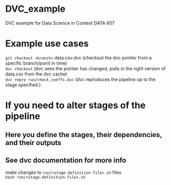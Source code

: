 # DVC_example
DVC example for Data Science in Context DATA 607

# Example use cases
`git checkout <branch>` data.csv.dvc (checkout the dvc pointer from a specific branch/point in time)\
`dvc checkout` (dvc sees the pointer has changed, pulls in the right version of data.csv from the dvc cache)\
`dvc repro run/check_coeffs.dvc` (dvc reproduces the pipeline up to the stage specified.)

# If you need to alter stages of the pipeline
## Here you define the stages, their dependencies, and their outputs
## See dvc documentation for more info
make changes to `run/<stage-definition-file>.sh` files\
`bash run/<stage-definition-file>.sh`
